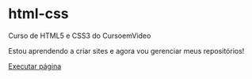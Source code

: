 # html-css
 Curso de HTML5 e CSS3 do CursoemVideo

 Estou aprendendo a criar sites e agora vou gerenciar meus repositórios!

 <a href= "https://shirocat2.github.io/html-css/exercicios/ex015/index.html"> Executar página</a>
